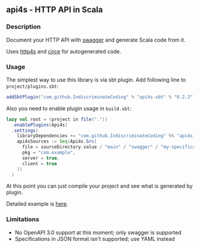 ## api4s - HTTP API in Scala
### Description

Document your HTTP API with [swagger](https://swagger.io) and generate Scala code from it.

Uses [http4s](https://github.com/http4s/http4s) and [circe](https://github.com/circe/circe) for autogenerated code.

### Usage

The simplest way to use this library is via sbt plugin. Add following line to `project/plugins.sbt`:

```scala
addSbtPlugin("com.github.IndiscriminateCoding" % "api4s-sbt" % "0.2.2")
```
Also you need to enable plugin usage in `build.sbt`:
```scala
lazy val root = (project in file("."))
  .enablePlugins(Api4s)
  .settings(
    libraryDependencies += "com.github.IndiscriminateCoding" %% "api4s-core" % "0.2.2",
    api4sSources := Seq(Api4s.Src(
      file = sourceDirectory.value / "main" / "swagger" / "my-specification.yaml",
      pkg = "com.example",
      server = true,
      client = true
    ))
  )
```
At this point you can just compile your project and see what is generated by plugin.

Detailed example is [here](./example).

### Limitations
* No OpenAPI 3.0 support at this moment; only swagger is supported
* Specifications in JSON format isn't supported; use YAML instead

